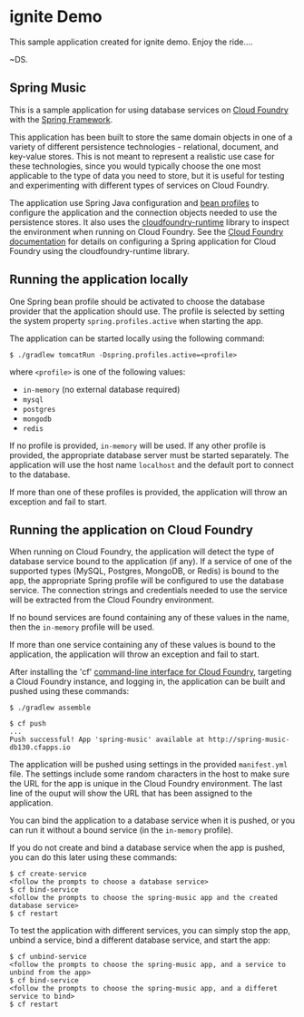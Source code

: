 ignite Demo
===========
This sample application created for ignite demo. Enjoy the ride....

~DS.




Spring Music
------------

This is a sample application for using database services on [Cloud Foundry](http://cloudfoundry.com)
with the [Spring Framework](http://www.springframework.org).

This application has been built to store the same domain objects in one of a variety of different persistence technologies - relational, document, and key-value stores. This is not meant to represent a realistic use case for these technologies, since you would typically choose the one most applicable to the type of data you need to store, but it is useful for testing and experimenting with different types of services on Cloud Foundry. 

The application use Spring Java configuration and [bean profiles](http://static.springsource.org/spring/docs/current/spring-framework-reference/html/new-in-3.1.html#new-in-3.1-bean-definition-profiles) to configure the application and the connection objects needed to use the persistence stores. It also uses the [cloudfoundry-runtime](https://github.com/cloudfoundry/vcap-java/tree/master/cloudfoundry-runtime) library to inspect the environment when running on Cloud Foundry. See the [Cloud Foundry documentation](http://docs.cloudfoundry.com/docs/using/services/spring-service-bindings.html) for details on configuring a Spring application for Cloud Foundry using the cloudfoundry-runtime library.

## Running the application locally

One Spring bean profile should be activated to choose the database provider that the application should use. The profile is selected by setting the system property `spring.profiles.active` when starting the app.

The application can be started locally using the following command:

~~~
$ ./gradlew tomcatRun -Dspring.profiles.active=<profile>
~~~

where `<profile>` is one of the following values:

* `in-memory` (no external database required)
* `mysql`
* `postgres`
* `mongodb`
* `redis`

If no profile is provided, `in-memory` will be used. If any other profile is provided, the appropriate database server
must be started separately. The application will use the host name `localhost` and the default port to connect to the database.

If more than one of these profiles is provided, the application will throw an exception and fail to start.

## Running the application on Cloud Foundry

When running on Cloud Foundry, the application will detect the type of database service bound to the application
(if any). If a service of one of the supported types (MySQL, Postgres, MongoDB, or Redis) is bound to the app, the
appropriate Spring profile will be configured to use the database service. The connection strings and credentials
needed to use the service will be extracted from the Cloud Foundry environment.

If no bound services are found containing any of these values in the name, then the `in-memory` profile will be used.

If more than one service containing any of these values is bound to the application, the application will throw an
exception and fail to start.

After installing the 'cf' [command-line interface for Cloud Foundry](http://docs.cloudfoundry.com/docs/using/managing-apps/cf/),
targeting a Cloud Foundry instance, and logging in, the application can be built and pushed using these commands:

~~~
$ ./gradlew assemble

$ cf push
...
Push successful! App 'spring-music' available at http://spring-music-db130.cfapps.io
~~~

The application will be pushed using settings in the provided `manifest.yml` file. The settings include some random 
characters in the host to make sure the URL for the app is unique in the Cloud Foundry environment. The last line of the ouput will show the URL that has been assigned to the application. 

You can bind the application to a database service when it is pushed, or you can run it without a bound service (in
the `in-memory` profile).

If you do not create and bind a database service when the app is pushed, you can do this later using these commands:

~~~
$ cf create-service
<follow the prompts to choose a database service>
$ cf bind-service
<follow the prompts to choose the spring-music app and the created database service>
$ cf restart
~~~

To test the application with different services, you can simply stop the app, unbind a service, bind a different
database service, and start the app:

~~~
$ cf unbind-service
<follow the prompts to choose the spring-music app, and a service to unbind from the app>
$ cf bind-service
<follow the prompts to choose the spring-music app, and a differet service to bind>
$ cf restart
~~~
